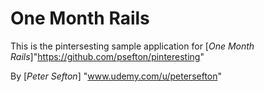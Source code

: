 # One Month Rails

This is the pintersesting sample application for [*One Month Rails*]"https://github.com/psefton/pinteresting"

By [*Peter Sefton*] "www.udemy.com/u/petersefton"